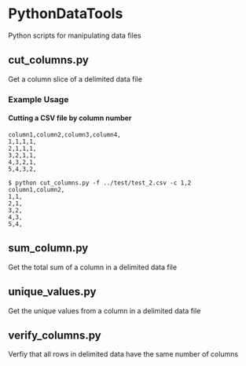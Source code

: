 # PythonDataTools

Python scripts for manipulating data files

## cut_columns.py

Get a column slice of a delimited data file

### Example Usage

#### Cutting a CSV file by column number

```$ cat ../test/test_2.csv
column1,column2,column3,column4,
1,1,1,1,
2,1,1,1,
3,2,1,1,
4,3,2,1,
5,4,3,2,

$ python cut_columns.py -f ../test/test_2.csv -c 1,2
column1,column2,
1,1,
2,1,
3,2,
4,3,
5,4,
```

## sum_column.py

Get the total sum of a column in a delimited data file

## unique_values.py

Get the unique values from a column in a delimited data file

## verify_columns.py

Verfiy that all rows in delimited data have the same number of columns
